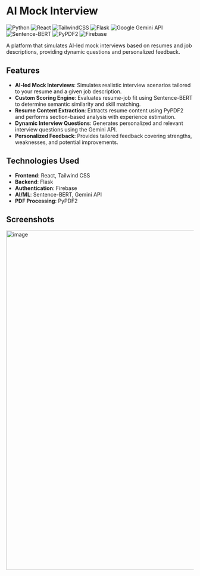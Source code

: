 # AI Mock Interview

![Python](https://img.shields.io/badge/Python-3776AB?style=for-the-badge&logo=python&logoColor=white)
![React](https://img.shields.io/badge/React-20232A?style=for-the-badge&logo=react&logoColor=61DAFB)
![TailwindCSS](https://img.shields.io/badge/Tailwind_CSS-38B2AC?style=for-the-badge&logo=tailwind-css&logoColor=white)
![Flask](https://img.shields.io/badge/Flask-000000?style=for-the-badge&logo=flask&logoColor=white)
![Google Gemini API](https://img.shields.io/badge/Gemini_API-blueviolet?style=for-the-badge)
![Sentence-BERT](https://img.shields.io/badge/Sentence--BERT-orange?style=for-the-badge)
![PyPDF2](https://img.shields.io/badge/PyPDF2-red?style=for-the-badge)
![Firebase](https://img.shields.io/badge/Firebase-FFCA28?style=for-the-badge&logo=firebase&logoColor=black)

A platform that simulates AI-led mock interviews based on resumes and job descriptions, providing dynamic questions and personalized feedback. 

## Features

* **AI-led Mock Interviews**: Simulates realistic interview scenarios tailored to your resume and a given job description. 
* **Custom Scoring Engine**: Evaluates resume-job fit using Sentence-BERT to determine semantic similarity and skill matching. 
* **Resume Content Extraction**: Extracts resume content using PyPDF2 and performs section-based analysis with experience estimation. 
* **Dynamic Interview Questions**: Generates personalized and relevant interview questions using the Gemini API. 
* **Personalized Feedback**: Provides tailored feedback covering strengths, weaknesses, and potential improvements.

## Technologies Used

* **Frontend**: React, Tailwind CSS 
* **Backend**: Flask 
* **Authentication**: Firebase
* **AI/ML**: Sentence-BERT, Gemini API 
* **PDF Processing**: PyPDF2

## Screenshots

<img width="1894" height="909" alt="image" src="https://github.com/user-attachments/assets/f0746e27-e1b7-4a7e-a1e1-4eb83172beb8" />

